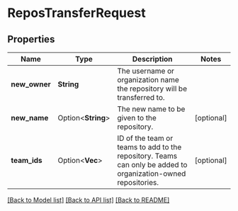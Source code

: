 # ReposTransferRequest

## Properties

Name | Type | Description | Notes
------------ | ------------- | ------------- | -------------
**new_owner** | **String** | The username or organization name the repository will be transferred to. | 
**new_name** | Option<**String**> | The new name to be given to the repository. | [optional]
**team_ids** | Option<**Vec<i32>**> | ID of the team or teams to add to the repository. Teams can only be added to organization-owned repositories. | [optional]

[[Back to Model list]](../README.md#documentation-for-models) [[Back to API list]](../README.md#documentation-for-api-endpoints) [[Back to README]](../README.md)


